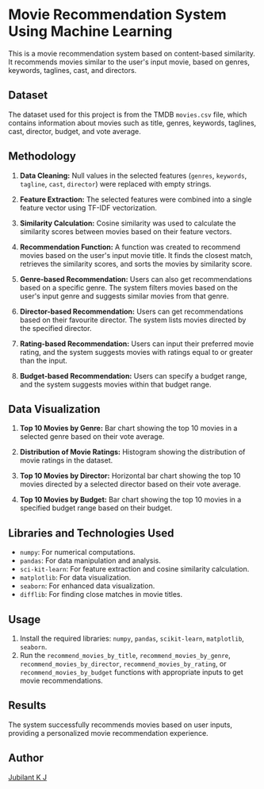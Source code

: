 # Movie Recommendation System Using Machine Learning

This is a movie recommendation system based on content-based similarity. It recommends movies similar to the user's input movie, based on genres, keywords, taglines, cast, and directors.

## Dataset

The dataset used for this project is from the TMDB `movies.csv` file, which contains information about movies such as title, genres, keywords, taglines, cast, director, budget, and vote average.

## Methodology

1. **Data Cleaning:** Null values in the selected features (`genres`, `keywords`, `tagline`, `cast`, `director`) were replaced with empty strings.

2. **Feature Extraction:** The selected features were combined into a single feature vector using TF-IDF vectorization.

3. **Similarity Calculation:** Cosine similarity was used to calculate the similarity scores between movies based on their feature vectors.

4. **Recommendation Function:** A function was created to recommend movies based on the user's input movie title. It finds the closest match, retrieves the similarity scores, and sorts the movies by similarity score.

5. **Genre-based Recommendation:** Users can also get recommendations based on a specific genre. The system filters movies based on the user's input genre and suggests similar movies from that genre.

6. **Director-based Recommendation:** Users can get recommendations based on their favourite director. The system lists movies directed by the specified director.

7. **Rating-based Recommendation:** Users can input their preferred movie rating, and the system suggests movies with ratings equal to or greater than the input.

8. **Budget-based Recommendation:** Users can specify a budget range, and the system suggests movies within that budget range.

## Data Visualization

1. **Top 10 Movies by Genre:** Bar chart showing the top 10 movies in a selected genre based on their vote average.

2. **Distribution of Movie Ratings:** Histogram showing the distribution of movie ratings in the dataset.

3. **Top 10 Movies by Director:** Horizontal bar chart showing the top 10 movies directed by a selected director based on their vote average.

4. **Top 10 Movies by Budget:** Bar chart showing the top 10 movies in a specified budget range based on their budget.

## Libraries and Technologies Used

- `numpy`: For numerical computations.
- `pandas`: For data manipulation and analysis.
- `sci-kit-learn`: For feature extraction and cosine similarity calculation.
- `matplotlib`: For data visualization.
- `seaborn`: For enhanced data visualization.
- `difflib`: For finding close matches in movie titles.

## Usage

1. Install the required libraries: `numpy`, `pandas`, `scikit-learn`, `matplotlib`, `seaborn`.
2. Run the `recommend_movies_by_title`, `recommend_movies_by_genre`, `recommend_movies_by_director`, `recommend_movies_by_rating`, or `recommend_movies_by_budget` functions with appropriate inputs to get movie recommendations.

## Results

The system successfully recommends movies based on user inputs, providing a personalized movie recommendation experience.

## Author

[Jubilant K J](https://github.com/jubilant20)

